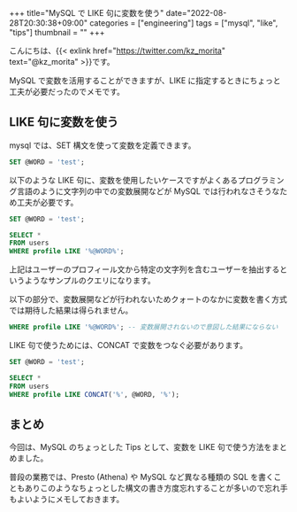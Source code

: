 +++
title="MySQL で LIKE 句に変数を使う"
date="2022-08-28T20:30:38+09:00"
categories = ["engineering"]
tags = ["mysql", "like", "tips"]
thumbnail = ""
+++

こんにちは、{{< exlink href="https://twitter.com/kz_morita" text="@kz_morita" >}}です。

MySQL で変数を活用することができますが、LIKE に指定するときにちょっと工夫が必要だったのでメモです。

## LIKE 句に変数を使う


mysql では、SET 構文を使って変数を定義できます。

```sql
SET @WORD = 'test';
```

以下のような LIKE 句に、変数を使用したいケースですがよくあるプログラミング言語のように文字列の中での変数展開などが MySQL では行われなさそうなため工夫が必要です。

```sql
SET @WORD = 'test';

SELECT *
FROM users
WHERE profile LIKE '%@WORD%';
```

上記はユーザーのプロフィール文から特定の文字列を含むユーザーを抽出するというようなサンプルのクエリになります。

以下の部分で、変数展開などが行われないためクォートのなかに変数を書く方式では期待した結果は得られません。

```sql
WHERE profile LIKE '%@WORD%'; -- 変数展開されないので意図した結果にならない
```

LIKE 句で使うためには、CONCAT で変数をつなぐ必要があります。

```sql
SET @WORD = 'test';

SELECT *
FROM users
WHERE profile LIKE CONCAT('%', @WORD, '%');
```

## まとめ

今回は、MySQL のちょっとした Tips として、変数を LIKE 句で使う方法をまとめました。

普段の業務では、Presto (Athena) や MySQL など異なる種類の SQL を書くこともありこのようなちょっとした構文の書き方度忘れすることが多いので忘れ手もよいようにメモしておきます。
